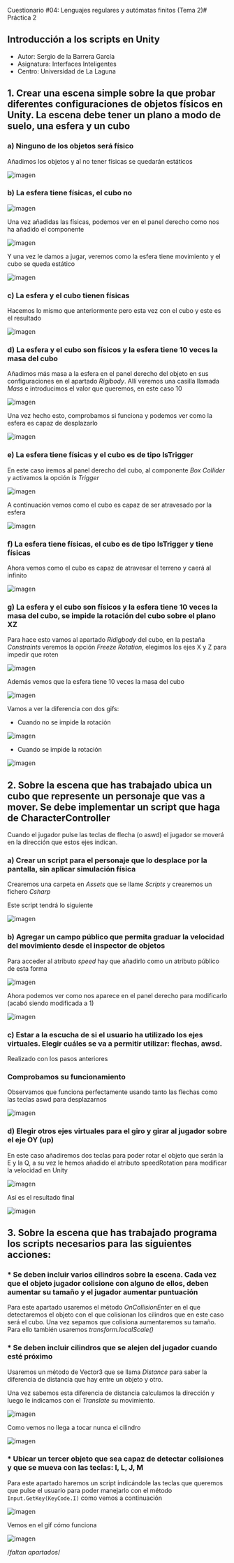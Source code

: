 Cuestionario #04: Lenguajes regulares y autómatas finitos (Tema 2)# Práctica 2

## Introducción a los scripts en Unity

* Autor: Sergio de la Barrera García
* Asignatura: Interfaces Inteligentes
* Centro: Universidad de La Laguna

## 1. Crear una escena simple sobre la que probar diferentes configuraciones de objetos físicos en Unity. La escena debe tener un plano a modo de suelo, una esfera y un cubo

###  a) Ninguno de los objetos será físico

Añadimos los objetos y al no tener físicas se quedarán estáticos

![imagen](./img/Captura1.PNG)

### b) La esfera tiene físicas, el cubo no

![imagen](./img/Captura2.PNG)

Una vez añadidas las físicas, podemos ver en el panel derecho como nos ha  añadido el componente

![imagen](./img/Captura2.1.PNG)

Y una vez le damos a jugar, veremos como la esfera tiene movimiento y el cubo se queda estático

![imagen](./img/captura2.2.gif)

### c) La esfera y el cubo tienen físicas

Hacemos lo mismo que anteriormente pero esta vez con el cubo y este es el resultado

![imagen](./img/captura3.gif)

### d) La esfera y el cubo son físicos y la esfera tiene 10 veces la masa del cubo

Añadimos más masa a la esfera en el panel derecho del objeto en sus configuraciones en el apartado *Rigibody*. Allí veremos una casilla llamada *Mass* e introducimos el valor que queremos, en este caso 10

![imagen](./img/Captura3.1.PNG)

Una vez hecho esto, comprobamos si funciona y podemos ver como la esfera es capaz de desplazarlo

![imagen](./img/captura4.gif)

### e) La esfera tiene físicas y el cubo es de tipo IsTrigger

En este caso iremos al panel derecho del cubo, al componente *Box Collider* y activamos la opción *Is Trigger*

![imagen](./img/Captura5.PNG)

A continuación vemos como el cubo es capaz de ser atravesado por la esfera

![imagen](./img/captura5.2.gif)

### f) La esfera tiene físicas, el cubo es de tipo IsTrigger y tiene físicas

Ahora vemos como el cubo es capaz de atravesar el terreno y caerá al infinito

![imagen](./img/captura5.1.gif)

### g) La esfera y el cubo son físicos y la esfera tiene 10 veces la masa del cubo, se impide la rotación del cubo sobre el plano XZ

Para hace esto vamos al apartado *Ridigbody* del cubo, en la pestaña *Constraints* veremos la opción *Freeze Rotation*, elegimos los ejes X y Z para impedir que roten

![imagen](./img/Captura6.PNG)

Además vemos que la esfera tiene 10 veces la masa del cubo

![imagen](./img/Captura3.1.PNG)

Vamos a ver la diferencia con dos gifs:

- Cuando no se impide la rotación

![imagen](./img/captura6.1.gif)
- Cuando se impide la rotación

![imagen](./img/captura6.2.gif)

## 2. Sobre la escena que has trabajado ubica un cubo que represente un personaje que vas a mover. Se debe implementar un script que haga de CharacterController

Cuando el jugador pulse las teclas de flecha (o aswd) el jugador se moverá en la dirección que estos ejes indican.

### a) Crear un script para el personaje que lo desplace por la pantalla, sin aplicar simulación física

Crearemos una carpeta en *Assets* que se llame *Scripts* y crearemos un fichero *Csharp*

Este script tendrá lo siguiente

![imagen](./img/Captura7.PNG)

### b) Agregar un campo público que permita graduar la velocidad del movimiento desde el inspector de objetos

Para acceder al atributo *speed* hay que añadirlo como un atributo público de esta forma

![imagen](./img/Captura8.PNG)

Ahora podemos ver como nos aparece en el panel derecho para modificarlo (acabó siendo modificada a 1)

![imagen](./img/Captura9.PNG)

### c) Estar a la escucha de si el usuario ha utilizado los ejes virtuales. Elegir cuáles se va a permitir utilizar: flechas, awsd.

Realizado con los pasos anteriores

### Comprobamos su funcionamiento

Observamos que funciona perfectamente usando tanto las flechas como las teclas aswd para desplazarnos

![imagen](./img/captura10.gif)

### d) Elegir otros ejes virtuales para el giro y girar al jugador sobre el eje OY (up)

En este caso añadiremos dos teclas para poder rotar el objeto que serán la E y la Q, a su vez le hemos añadido el atributo speedRotation para modificar la velocidad en Unity

![imagen](./img/Captura11.PNG)

Así es el resultado final

![imagen](./img/captura12.gif)

## 3. Sobre la escena que has trabajado programa los scripts necesarios para las siguientes acciones:

### * Se deben incluir varios cilindros sobre la escena. Cada vez que el objeto jugador colisione con alguno de ellos, deben aumentar su tamaño y el jugador aumentar puntuación

Para este apartado usaremos el método *OnCollisionEnter* en el que detectaremos el objeto con el que colisionan los cilindros que en este caso será el cubo. Una vez sepamos que colisiona aumentaremos su tamaño. Para ello también usaremos *transform.localScale()*


### * Se deben incluir cilindros que se alejen del jugador cuando esté próximo

Usaremos un método de Vector3 que se llama *Distance* para saber la diferencia de distancia que hay entre un objeto y otro.

Una vez sabemos esta diferencia de distancia calculamos la dirección y luego le indicamos con el *Translate* su movimiento.

![imagen](./img/Captura14.PNG)

Como vemos no llega a tocar nunca el cilindro

![imagen](./img/captura14.gif)


### * Ubicar un tercer objeto que sea capaz de detectar colisiones y que se mueva con las teclas: I, L, J, M

Para este apartado haremos un script indicándole las teclas que queremos que pulse el usuario para poder manejarlo con el método `Input.GetKey(KeyCode.I)` como vemos a continuación

![imagen](./img/Captura13.PNG)

Vemos en el gif cómo funciona

![imagen](./img/captura13.gif)

/*faltan apartados*/